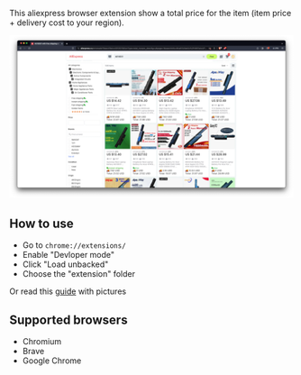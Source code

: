 This aliexpress browser extension show a total price for the item (item price + delivery cost to your region).

![](doc/demo.webp)

## How to use
- Go to `chrome://extensions/`
- Enable "Devloper mode"
- Click "Load unbacked"
- Choose the "extension" folder

Or read this [guide](https://dev.to/ben/how-to-install-chrome-extensions-manually-from-github-1612) with pictures

## Supported browsers
- Chromium
- Brave
- Google Chrome

